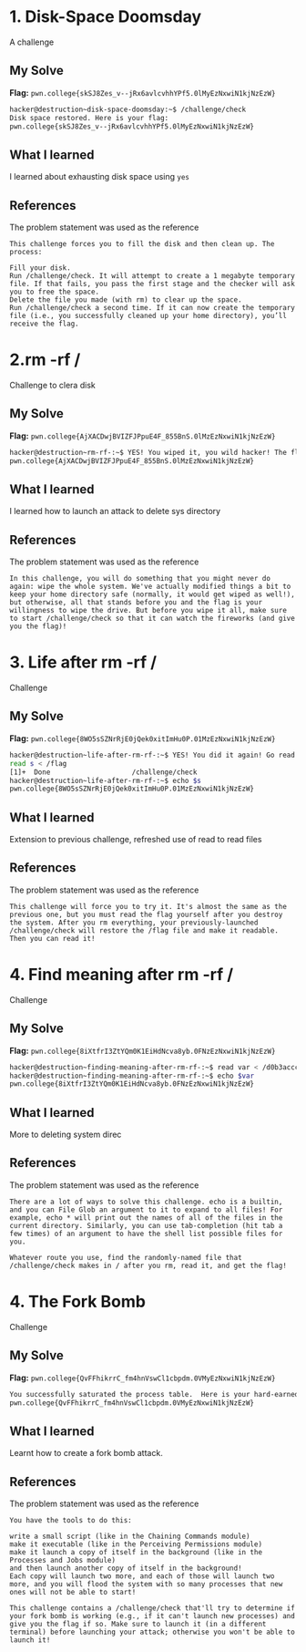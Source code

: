 # 1. Disk-Space Doomsday
A challenge 

## My Solve
**Flag:** `pwn.college{skSJ8Zes_v--jRx6avlcvhhYPf5.0lMyEzNxwiN1kjNzEzW}`

```bash
hacker@destruction~disk-space-doomsday:~$ /challenge/check
Disk space restored. Here is your flag:
pwn.college{skSJ8Zes_v--jRx6avlcvhhYPf5.0lMyEzNxwiN1kjNzEzW}
```

## What I learned
I learned about exhausting disk space using `yes`

## References
The problem statement was used as the reference
```
This challenge forces you to fill the disk and then clean up. The process:

Fill your disk.
Run /challenge/check. It will attempt to create a 1 megabyte temporary file. If that fails, you pass the first stage and the checker will ask you to free the space.
Delete the file you made (with rm) to clear up the space.
Run /challenge/check a second time. If it can now create the temporary file (i.e., you successfully cleaned up your home directory), you’ll receive the flag.
```

# 2.rm -rf /
Challenge to clera disk

## My Solve
**Flag:** `pwn.college{AjXACDwjBVIZFJPpuE4F_855BnS.0lMzEzNxwiN1kjNzEzW}`

```bash
hacker@destruction~rm-rf-:~$ YES! You wiped it, you wild hacker! The flag is yours:
pwn.college{AjXACDwjBVIZFJPpuE4F_855BnS.0lMzEzNxwiN1kjNzEzW}
```

## What I learned
I learned how to launch an attack to delete sys directory

## References
The problem statement was used as the reference
```
In this challenge, you will do something that you might never do again: wipe the whole system. We've actually modified things a bit to keep your home directory safe (normally, it would get wiped as well!), but otherwise, all that stands before you and the flag is your willingness to wipe the drive. But before you wipe it all, make sure to start /challenge/check so that it can watch the fireworks (and give you the flag)!
```

# 3. Life after rm -rf /
Challenge

## My Solve
**Flag:** `pwn.college{8WO5sSZNrRjE0jQek0xitImHu0P.01MzEzNxwiN1kjNzEzW}`

```bash
hacker@destruction~life-after-rm-rf-:~$ YES! You did it again! Go read the flag!
read s < /flag
[1]+  Done                    /challenge/check
hacker@destruction~life-after-rm-rf-:~$ echo $s
pwn.college{8WO5sSZNrRjE0jQek0xitImHu0P.01MzEzNxwiN1kjNzEzW}
```

## What I learned
Extension to previous challenge, refreshed use of read to read files

## References
The problem statement was used as the reference
```
This challenge will force you to try it. It's almost the same as the previous one, but you must read the flag yourself after you destroy the system. After you rm everything, your previously-launched /challenge/check will restore the /flag file and make it readable. Then you can read it!
```

# 4. Find meaning after rm -rf /
Challenge
## My Solve
**Flag:** `pwn.college{8iXtfrI3ZtYQm0K1EiHdNcva8yb.0FNzEzNxwiN1kjNzEzW}`

```bash
hacker@destruction~finding-meaning-after-rm-rf-:~$ read var < /d0b3accc
hacker@destruction~finding-meaning-after-rm-rf-:~$ echo $var
pwn.college{8iXtfrI3ZtYQm0K1EiHdNcva8yb.0FNzEzNxwiN1kjNzEzW}
```

## What I learned
More to deleting system direc

## References
The problem statement was used as the reference
```
There are a lot of ways to solve this challenge. echo is a builtin, and you can File Glob an argument to it to expand to all files! For example, echo * will print out the names of all of the files in the current directory. Similarly, you can use tab-completion (hit tab a few times) of an argument to have the shell list possible files for you.

Whatever route you use, find the randomly-named file that /challenge/check makes in / after you rm, read it, and get the flag!
```

# 4. The Fork Bomb
Challenge

## My Solve
**Flag:** `pwn.college{QvFFhikrrC_fm4hnVswCl1cbpdm.0VMyEzNxwiN1kjNzEzW}`

```bash
You successfully saturated the process table.  Here is your hard-earned flag:
pwn.college{QvFFhikrrC_fm4hnVswCl1cbpdm.0VMyEzNxwiN1kjNzEzW}
```

## What I learned
Learnt how to create a fork bomb attack.

## References
The problem statement was used as the reference
```
You have the tools to do this:

write a small script (like in the Chaining Commands module)
make it executable (like in the Perceiving Permissions module)
make it launch a copy of itself in the background (like in the Processes and Jobs module)
and then launch another copy of itself in the background!
Each copy will launch two more, and each of those will launch two more, and you will flood the system with so many processes that new ones will not be able to start!

This challenge contains a /challenge/check that'll try to determine if your fork bomb is working (e.g., if it can't launch new processes) and give you the flag if so. Make sure to launch it (in a different terminal) before launching your attack; otherwise you won't be able to launch it!
```
